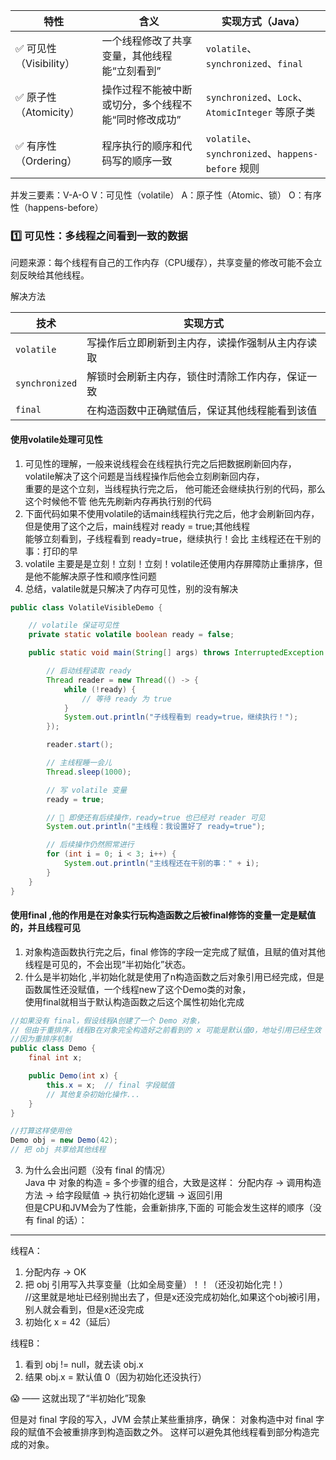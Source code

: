 | 特性                | 含义                          | 实现方式（Java）                                    |
| ----------------- | --------------------------- | --------------------------------------------- |
| ✅ 可见性（Visibility） | 一个线程修改了共享变量，其他线程能“立刻看到”     | `volatile`、`synchronized`、`final`             |
| ✅ 原子性（Atomicity）  | 操作过程不能被中断或切分，多个线程不能“同时修改成功” | `synchronized`、`Lock`、`AtomicInteger` 等原子类    |
| ✅ 有序性（Ordering）   | 程序执行的顺序和代码写的顺序一致            | `volatile`、`synchronized`、`happens-before` 规则 |

并发三要素：V-A-O
V：可见性（volatile）
A：原子性（Atomic、锁）
O：有序性（happens-before）


### 1️⃣ 可见性：多线程之间看到一致的数据
问题来源：每个线程有自己的工作内存（CPU缓存），共享变量的修改可能不会立刻反映给其他线程。

解决方法  

| 技术             | 实现方式                     |
| -------------- | ------------------------ |
| `volatile`     | 写操作后立即刷新到主内存，读操作强制从主内存读取 |
| `synchronized` | 解锁时会刷新主内存，锁住时清除工作内存，保证一致 |
| `final`        | 在构造函数中正确赋值后，保证其他线程能看到该值  |
#### 使用volatile处理可见性
1. 可见性的理解，一般来说线程会在线程执行完之后把数据刷新回内存，volatile解决了这个问题是当线程操作后他会立刻刷新回内存，   
重要的是这个立刻，当线程执行完之后， 他可能还会继续执行别的代码，那么这个时候他不管  他先先刷新内存再执行别的代码
2.  下面代码如果不使用volatile的话main线程执行完之后，他才会刷新回内存，但是使用了这个之后，main线程对 ready = true;其他线程  
能够立刻看到，子线程看到 ready=true，继续执行！会比 主线程还在干别的事：打印的早  
3. volatile 主要是是立刻！立刻！立刻！volatile还使用内存屏障防止重排序，但是他不能解决原子性和顺序性问题  
4. 总结，valatile就是只解决了内存可见性，别的没有解决
```java
public class VolatileVisibleDemo {

    // volatile 保证可见性
    private static volatile boolean ready = false;

    public static void main(String[] args) throws InterruptedException {

        // 启动线程读取 ready
        Thread reader = new Thread(() -> {
            while (!ready) {
                // 等待 ready 为 true
            }
            System.out.println("子线程看到 ready=true，继续执行！");
        });

        reader.start();

        // 主线程睡一会儿
        Thread.sleep(1000);

        // 写 volatile 变量
        ready = true;

        // 🔽 即使还有后续操作，ready=true 也已经对 reader 可见
        System.out.println("主线程：我设置好了 ready=true");

        // 后续操作仍然照常进行
        for (int i = 0; i < 3; i++) {
            System.out.println("主线程还在干别的事：" + i);
        }
    }
}

```

#### 使用final  ,他的作用是在对象实行玩构造函数之后被final修饰的变量一定是赋值的，并且线程可见
1. 对象构造函数执行完之后，final 修饰的字段一定完成了赋值，且赋的值对其他线程是可见的，不会出现“半初始化”状态。
2.  什么是半初始化 ,半初始化就是使用了n构造函数之后对象引用已经完成，但是函数属性还没赋值，一个线程new了这个Demo类的对象，  
使用final就相当于默认构造函数之后这个属性初始化完成
```java
//如果没有 final，假设线程A创建了一个 Demo 对象，  
// 但由于重排序，线程B在对象完全构造好之前看到的 x 可能是默认值0，地址引用已经生效（“半初始化”状态）。但使用 final，JVM保证了线程B看到的是构造函数里设置的那个正确值。
//因为重排序机制 
public class Demo {
    final int x;

    public Demo(int x) {
        this.x = x;  // final 字段赋值
        // 其他复杂初始化操作...
    }
}

```  
```java
//打算这样使用他
Demo obj = new Demo(42);
// 把 obj 共享给其他线程

```  
3. 为什么会出问题（没有 final 的情况）   
Java 中 对象的构造 = 多个步骤的组合，大致是这样： 分配内存 -> 调用构造方法 ->  给字段赋值 -> 执行初始化逻辑 -> 返回引用  
但是CPU和JVM会为了性能，会重新排序,下面的
   可能会发生这样的顺序（没有 final 的话）：
-----------------------------------------------------
线程A：
1. 分配内存 -> OK
2. 把 obj 引用写入共享变量（比如全局变量）！！（还没初始化完！）  
//这里就是地址已经别抛出去了，但是x还没完成初始化,如果这个obj被i引用，别人就会看到，但是x还没完成
3. 初始化 x = 42（延后）

线程B：
1. 看到 obj != null，就去读 obj.x
2. 结果 obj.x = 默认值 0（因为初始化还没执行）

😱 —— 这就出现了“半初始化”现象

但是对 final 字段的写入，JVM 会禁止某些重排序，确保： 对象构造中对 final 字段的赋值不会被重排序到构造函数之外。 这样可以避免其他线程看到部分构造完成的对象。



